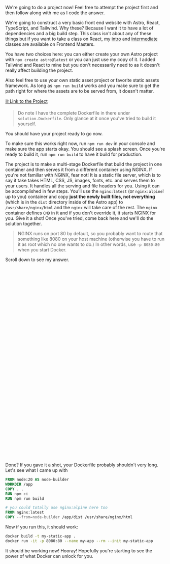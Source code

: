 ---
---

We're going to do a project now! Feel free to attempt the project first and then follow along with me as I code the answer.

We're going to construct a very basic front end website with Astro, React, TypeScript, and Tailwind. Why these? Because I want it to have a lot of dependencies and a big build step. This class isn't about any of these things but if you want to take a class on React, my [intro][intro] and [intermediate][intermediate] classes are available on Frontend Masters.

You have two choices here: you can either create your own Astro project with `npx create astro@latest` or you can just use my copy of it. I added Tailwind and React to mine but you don't necessarily need to as it doesn't really affect building the project.

Also feel free to use your own static asset project or favorite static assets framework. As long as `npm run build` works and you make sure to get the path right for where the assets are to be served from, it doesn't matter.

[⛓️ Link to the Project][project]

> Do note I have the complete Dockerfile in there under `solution.Dockerfile`. Only glance at it once you've tried to build it yourself.

You should have your project ready to go now.

To make sure this works right now, run `npm run dev` in your console and make sure the app starts okay. You should see a splash screen. Once you're ready to build it, run `npm run build` to have it build for production.

The project is to make a multi-stage Dockerfile that build the project in one container and then serves it from a different container using NGINX. If you're not familiar with NGINX, fear not! It is a static file server, which is to say it take takes HTML, CSS, JS, images, fonts, etc. and serves them to your users. It handles all the serving and file headers for you. Using it can be accomplished in few steps. You'll use the `nginx:latest` (or `nginx:alpine`! up to you) container and copy **just the newly built files, not everything** (which is in the `dist` directory inside of the Astro app) to `/usr/share/nginx/html` and the `nginx` will take care of the rest. The `nginx` container defines `CMD` in it and if you don't override it, it starts NGINX for you. Give it a shot! Once you've tried, come back here and we'll do the solution together.

> NGINX runs on port 80 by default, so you probably want to route that something like 8080 on your host machine (otherwise you have to run it as root which no one wants to do.) In other words, use `-p 8080:80` when you start Docker.

Scroll down to see my answer.

<div style="height: 600px"></div>

Done? If you gave it a shot, your Dockerfile probably shouldn't very long. Let's see what I came up with

```Dockerfile
FROM node:20 AS node-builder
WORKDIR /app
COPY . .
RUN npm ci
RUN npm run build

# you could totally use nginx:alpine here too
FROM nginx:latest
COPY --from=node-builder /app/dist /usr/share/nginx/html
```

Now if you run this, it should work:

```bash
docker build -t my-static-app .
docker run -it -p 8080:80 --name my-app --rm --init my-static-app
```

It should be working now! Hooray! Hopefully you're starting to see the power of what Docker can unlock for you.

[intro]: https://frontendmasters.com/courses/complete-react-v8/
[intermediate]: https://frontendmasters.com/courses/intermediate-react-v5/
[project]: https://github.com/btholt/project-files-for-complete-intro-to-containers-v2/blob/main/static-asset-project
